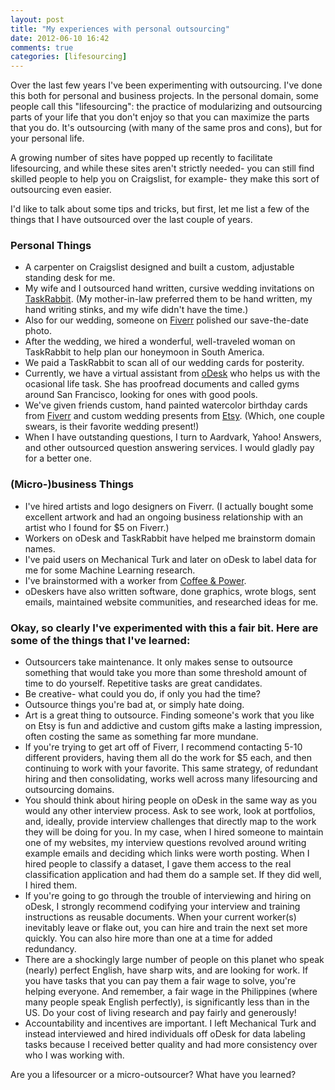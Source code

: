 ```yaml
---
layout: post
title: "My experiences with personal outsourcing"
date: 2012-06-10 16:42
comments: true
categories: [lifesourcing]
---
```

Over the last few years I've been experimenting with outsourcing.  I've done this both for personal and business projects.  In the personal domain, some people call this "lifesourcing": the practice of modularizing and outsourcing parts of your life that you don't enjoy so that you can maximize the parts that you do.  It's outsourcing (with many of the same pros and cons), but for your personal life.

A growing number of sites have popped up recently to facilitate lifesourcing, and while these sites aren't strictly needed- you can still find skilled people to help you on Craigslist, for example- they make this sort of outsourcing even easier.

I'd like to talk about some tips and tricks, but first, let me list a few of the things that I have outsourced over the last couple of years.

### Personal Things

* A carpenter on Craigslist designed and built a custom, adjustable standing desk for me.
* My wife and I outsourced hand written, cursive wedding invitations on [TaskRabbit](http://taskrabbit.com/PAL/29828).  (My mother-in-law preferred them to be hand written, my hand writing stinks, and my wife didn't have the time.)
* Also for our wedding, someone on [Fiverr](http://fiverr.com) polished our save-the-date photo.
* After the wedding, we hired a wonderful, well-traveled woman on TaskRabbit to help plan our honeymoon in South America.
* We paid a TaskRabbit to scan all of our wedding cards for posterity.
* Currently, we have a virtual assistant from [oDesk](http://odesk.com) who helps us with the ocasional life task.  She has proofread documents and called gyms around San Francisco, looking for ones with good pools.
* We've given friends custom, hand painted watercolor birthday cards from [Fiverr](http://fiverr.com) and custom wedding presents from [Etsy](http://etsy.com).  (Which, one couple swears, is their favorite wedding present!)
* When I have outstanding questions, I turn to Aardvark, Yahoo! Answers, and other outsourced question answering services.  I would gladly pay for a better one.

### (Micro-)business Things

* I've hired artists and logo designers on Fiverr.  (I actually bought some excellent artwork and had an ongoing business relationship with an artist who I found for $5 on Fiverr.)
* Workers on oDesk and TaskRabbit have helped me brainstorm domain names.
* I've paid users on Mechanical Turk and later on oDesk to label data for me for some Machine Learning research.
* I've brainstormed with a worker from [Coffee & Power](http://www.coffeeandpower.com).
* oDeskers have also written software, done graphics, wrote blogs, sent emails, maintained website communities, and researched ideas for me.

### Okay, so clearly I've experimented with this a fair bit.  Here are some of the things that I've learned:

* Outsourcers take maintenance.  It only makes sense to outsource something that would take you more than some threshold amount of time to do yourself.  Repetitive tasks are great candidates.
* Be creative- what could you do, if only you had the time?
* Outsource things you're bad at, or simply hate doing.
* Art is a great thing to outsource.  Finding someone's work that you like on Etsy is fun and addictive and custom gifts make a lasting impression, often costing the same as something far more mundane.
* If you're trying to get art off of Fiverr, I recommend contacting 5-10 different providers, having them all do the work for $5 each, and then continuing to work with your favorite.  This same strategy, of redundant hiring and then consolidating, works well across many lifesourcing and outsourcing domains.
* You should think about hiring people on oDesk in the same way as you would any other interview process.  Ask to see work, look at portfolios, and, ideally, provide interview challenges that directly map to the work they will be doing for you.  In my case, when I hired someone to maintain one of my websites, my interview questions revolved around writing example emails and deciding which links were worth posting.  When I hired people to classify a dataset, I gave them access to the real classification application and had them do a sample set.  If they did well, I hired them.
* If you're going to go through the trouble of interviewing and hiring on oDesk, I strongly recommend codifying your interview and training instructions as reusable documents.  When your current worker(s) inevitably leave or flake out, you can hire and train the next set more quickly.  You can also hire more than one at a time for added redundancy.
* There are a shockingly large number of people on this planet who speak (nearly) perfect English, have sharp wits, and are looking for work.  If you have tasks that you can pay them a fair wage to solve, you're helping everyone.  And remember, a fair wage in the Philippines (where many people speak English perfectly), is significantly less than in the US.  Do your cost of living research and pay fairly and generously!
* Accountability and incentives are important.  I left Mechanical Turk and instead interviewed and hired individuals off oDesk for data labeling tasks because I received better quality and had more consistency over who I was working with.

Are you a lifesourcer or a micro-outsourcer?  What have you learned?